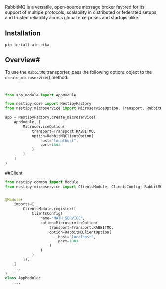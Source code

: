 RabbitMQ is a versatile, open-source message broker favored for its support of multiple protocols, scalability in distributed or federated setups, and trusted reliability across global enterprises and startups alike.
## Installation

```bash
pip install aio-pika
```

## Overview#
To use the `RabbitMQ` transporter, pass the following options object to the `create_microservice`() method:

```python


from app_module import AppModule

from nestipy.core import NestipyFactory
from nestipy.microservice import MicroserviceOption, Transport, RabbitMQClientOption

app = NestipyFactory.create_microservice(
    AppModule, [
        MicroserviceOption(
            transport=Transport.RABBITMQ,
            option=RabbitMQClientOption(
                host="localhost",
                port=1883
            )
        )
    ]
)
```

##Client

```python
from nestipy.common import Module
from nestipy.microservice import ClientsModule, ClientsConfig, RabbitMQClientOption, MicroserviceOption, Transport


@Module(
    imports=[
        ClientsModule.register([
            ClientsConfig(
                name="MATH_SERVICE",
                option=MicroserviceOption(
                    transport=Transport.RABBITMQ,
                    option=RabbitMQClientOption(
                        host="localhost",
                        port=1883
                    )
                )
            )
        ]),
    ]
    ...
)
class AppModule:
    ...
```
